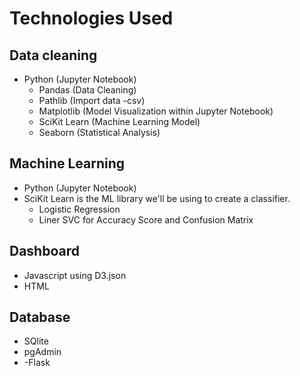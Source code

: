 # Technologies Used


## Data cleaning
- Python (Jupyter Notebook)
    - Pandas (Data Cleaning)
    - Pathlib (Import data -csv)
    - Matplotlib (Model Visualization within Jupyter Notebook)
    - SciKit Learn (Machine Learning Model)
    - Seaborn (Statistical Analysis) 

## Machine Learning
- Python (Jupyter Notebook)
- SciKit Learn is the ML library we'll be using to create a classifier. 
    - Logistic Regression
    - Liner SVC for Accuracy Score and Confusion Matrix
    

## Dashboard
- Javascript using D3.json
- HTML

##  Database
- SQlite
- pgAdmin
- -Flask

